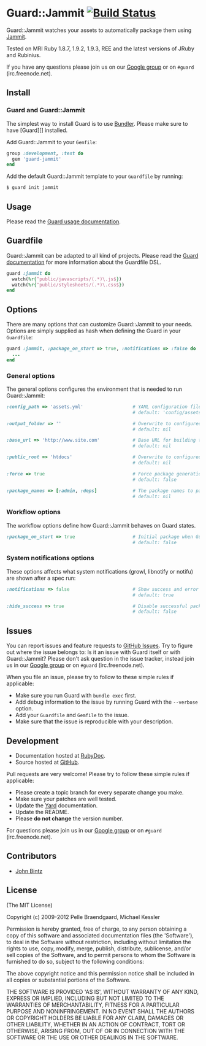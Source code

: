 # Guard::Jammit [![Build Status](https://secure.travis-ci.org/netzpirat/guard-jammit.png)](http://travis-ci.org/netzpirat/guard-jammit)

Guard::Jammit watches your assets to automatically package them using [Jammit](http://documentcloud.github.com/jammit/).

Tested on MRI Ruby 1.8.7, 1.9.2, 1.9.3, REE and the latest versions of JRuby and Rubinius.

If you have any questions please join us on our [Google group](http://groups.google.com/group/guard-dev) or on `#guard`
(irc.freenode.net).

## Install

### Guard and Guard::Jammit

The simplest way to install Guard is to use [Bundler](http://gembundler.com/).
Please make sure to have [Guard][] installed.

Add Guard::Jammit to your `Gemfile`:

```ruby
group :development, :test do
  gem 'guard-jammit'
end
```

Add the default Guard::Jammit template to your `Guardfile` by running:

```bash
$ guard init jammit
```

## Usage

Please read the [Guard usage documentation](https://github.com/guard/guard#readme).

## Guardfile

Guard::Jammit can be adapted to all kind of projects. Please read the
[Guard documentation](https://github.com/guard/guard#readme) for more information about the Guardfile DSL.

```ruby
guard :jammit do
  watch(%r{^public/javascripts/(.*)\.js$})
  watch(%r{^public/stylesheets/(.*)\.css$})
end
```

## Options

There are many options that can customize Guard::Jammit to your needs. Options are simply supplied as hash when
defining the Guard in your `Guardfile`:

```ruby
guard :jammit, :package_on_start => true, :notifications => :false do
  ...
end
```

### General options

The general options configures the environment that is needed to run Guard::Jammit:

```ruby
:config_path => 'assets.yml'                  # YAML configuration file to use for Jammit
                                              # default: 'config/assets.yml'

:output_folder => ''                          # Overwrite to configured output folder
                                              # default: nil

:base_url => 'http://www.site.com'            # Base URL for building the MHTML stylesheets
                                              # default: nil

:public_root => 'htdocs'                      # Overwrite to configured public root
                                              # default: nil

:force => true                                # Force package generation.
                                              # default: false

:package_names => [:admin, :deps]             # The package names to package.
                                              # default: nil
```

### Workflow options

The workflow options define how Guard::Jammit behaves on Guard states.

```ruby
:package_on_start => true                     # Initial package when Guard starts
                                              # default: false
```

### System notifications options

These options affects what system notifications (growl, libnotify or notifu) are shown after a spec run:

```ruby
:notifications => false                       # Show success and error notifications.
                                              # default: true

:hide_success => true                         # Disable successful package run notification.
                                              # default: false
```

## Issues

You can report issues and feature requests to [GitHub Issues](https://github.com/netzpirat/guard-jammit/issues). Try to figure out
where the issue belongs to: Is it an issue with Guard itself or with Guard::Jammit? Please don't
ask question in the issue tracker, instead join us in our [Google group](http://groups.google.com/group/guard-dev) or on
`#guard` (irc.freenode.net).

When you file an issue, please try to follow to these simple rules if applicable:

* Make sure you run Guard with `bundle exec` first.
* Add debug information to the issue by running Guard with the `--verbose` option.
* Add your `Guardfile` and `Gemfile` to the issue.
* Make sure that the issue is reproducible with your description.

## Development

- Documentation hosted at [RubyDoc](http://rubydoc.info/github/guard/guard-jammit/master/frames).
- Source hosted at [GitHub](https://github.com/netzpirat/guard-jammit).

Pull requests are very welcome! Please try to follow these simple rules if applicable:

* Please create a topic branch for every separate change you make.
* Make sure your patches are well tested.
* Update the [Yard](http://yardoc.org/) documentation.
* Update the README.
* Please **do not change** the version number.

For questions please join us in our [Google group](http://groups.google.com/group/guard-dev) or on
`#guard` (irc.freenode.net).

## Contributors

* [John Bintz](https://github.com/johnbintz)

## License

(The MIT License)

Copyright (c) 2009-2012 Pelle Braendgaard, Michael Kessler

Permission is hereby granted, free of charge, to any person obtaining
a copy of this software and associated documentation files (the
'Software'), to deal in the Software without restriction, including
without limitation the rights to use, copy, modify, merge, publish,
distribute, sublicense, and/or sell copies of the Software, and to
permit persons to whom the Software is furnished to do so, subject to
the following conditions:

The above copyright notice and this permission notice shall be
included in all copies or substantial portions of the Software.

THE SOFTWARE IS PROVIDED 'AS IS', WITHOUT WARRANTY OF ANY KIND,
EXPRESS OR IMPLIED, INCLUDING BUT NOT LIMITED TO THE WARRANTIES OF
MERCHANTABILITY, FITNESS FOR A PARTICULAR PURPOSE AND NONINFRINGEMENT.
IN NO EVENT SHALL THE AUTHORS OR COPYRIGHT HOLDERS BE LIABLE FOR ANY
CLAIM, DAMAGES OR OTHER LIABILITY, WHETHER IN AN ACTION OF CONTRACT,
TORT OR OTHERWISE, ARISING FROM, OUT OF OR IN CONNECTION WITH THE
SOFTWARE OR THE USE OR OTHER DEALINGS IN THE SOFTWARE.
